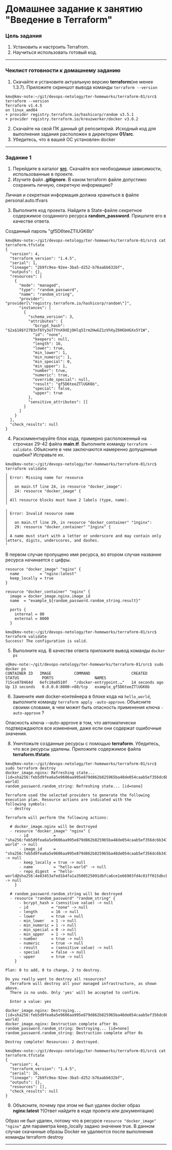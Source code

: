 # Домашнее задание к занятию "Введение в Terraform"

### Цель задания

1. Установить и настроить Terrafrom.
2. Научиться использовать готовый код.

------

### Чеклист готовности к домашнему заданию

1. Скачайте и установите актуальную версию **terraform**(не менее 1.3.7). Приложите скриншот вывода команды ```terraform --version```
```
kmv@kmv-note:~/git/devops-netology/ter-homeworks/terraform-01/src$ terraform --version
Terraform v1.4.5
on linux_amd64
+ provider registry.terraform.io/hashicorp/random v3.5.1
+ provider registry.terraform.io/kreuzwerker/docker v3.0.2

```
2. Скачайте на свой ПК данный git репозиторий. Исходный код для выполнения задания расположен в директории **01/src**.
3. Убедитесь, что в вашей ОС установлен docker

------


### Задание 1

1. Перейдите в каталог [**src**](https://github.com/netology-code/ter-homeworks/tree/main/01/src). Скачайте все необходимые зависимости, использованные в проекте. 
2. Изучите файл **.gitignore**. В каком terraform файле допустимо сохранить личную, секретную информацию?

Личная и секретная информация должна храниться в файле personal.auto.tfvars

3. Выполните код проекта. Найдите  в State-файле секретное содержимое созданного ресурса **random_password**. Пришлите его в качестве ответа.

Созданный пароль "gf5D6teeZTlUGK6b"

```
kmv@kmv-note:~/git/devops-netology/ter-homeworks/terraform-01/src$ cat terraform.tfstate 
{
  "version": 4,
  "terraform_version": "1.4.5",
  "serial": 1,
  "lineage": "2b9fc9ea-92ee-3ba5-d252-b76aabb632bf",
  "outputs": {},
  "resources": [
    {
      "mode": "managed",
      "type": "random_password",
      "name": "random_string",
      "provider": "provider[\"registry.terraform.io/hashicorp/random\"]",
      "instances": [
        {
          "schema_version": 3,
          "attributes": {
            "bcrypt_hash": "$2a$10$Y27B3nT6Yy3oT7YnX9XEjOHlq5Irm2HwGZ1zVhXyZ6HGbHGXx5Y1W",
            "id": "none",
            "keepers": null,
            "length": 16,
            "lower": true,
            "min_lower": 1,
            "min_numeric": 1,
            "min_special": 0,
            "min_upper": 1,
            "number": true,
            "numeric": true,
            "override_special": null,
            "result": "gf5D6teeZTlUGK6b",
            "special": false,
            "upper": true
          },
          "sensitive_attributes": []
        }
      ]
    }
  ],
  "check_results": null
}

```

4. Раскомментируйте блок кода, примерно расположенный на строчках 29-42 файла **main.tf**.
Выполните команду ```terraform -validate```. Объясните в чем заключаются намеренно допущенные ошибки? Исправьте их.
```
kmv@kmv-note:~/git/devops-netology/ter-homeworks/terraform-01/src$ terraform validate
╷
│ Error: Missing name for resource
│ 
│   on main.tf line 24, in resource "docker_image":
│   24: resource "docker_image" {
│ 
│ All resource blocks must have 2 labels (type, name).
╵
╷
│ Error: Invalid resource name
│ 
│   on main.tf line 29, in resource "docker_container" "1nginx":
│   29: resource "docker_container" "1nginx" {
│ 
│ A name must start with a letter or underscore and may contain only letters, digits, underscores, and dashes.
╵
```
В первом случае пропущено имя ресурса, во втором случае название ресурса начинается с цифры.

```
resource "docker_image" "nginx" {
  name         = "nginx:latest"
  keep_locally = true
}

resource "docker_container" "nginx" {
  image = docker_image.nginx.image_id
  name  = "example_${random_password.random_string.result}"

  ports {
    internal = 80
    external = 8000
  }

````

```
kmv@kmv-note:~/git/devops-netology/ter-homeworks/terraform-01/src$ terraform validate
Success! The configuration is valid.

```
5. Выполните код. В качестве ответа приложите вывод команды ```docker ps```

```
v@kmv-note:~/git/devops-netology/ter-homeworks/terraform-01/src$ sudo docker ps
CONTAINER ID   IMAGE          COMMAND                  CREATED          STATUS          PORTS                  NAMES
715ce878464d   6efc10a0510f   "/docker-entrypoint.…"   14 seconds ago   Up 13 seconds   0.0.0.0:8000->80/tcp   example_gf5D6teeZTlUGK6b

```

6. Замените имя docker-контейнера в блоке кода на ```hello_world```, выполните команду ```terraform apply -auto-approve```.
Объясните своими словами, в чем может быть опасность применения ключа  ```-auto-approve``` ? 

Опасность ключа --auto-approve в том, что автоматически подтверждаются все изменения, даже если они содержат ошибочные значения.

8. Уничтожьте созданные ресурсы с помощью **terraform**. Убедитесь, что все ресурсы удалены. Приложите содержимое файла **terraform.tfstate**. 
```
kmv@kmv-note:~/git/devops-netology/ter-homeworks/terraform-01/src$ sudo terraform destroy
docker_image.nginx: Refreshing state... [id=sha256:feb5d9fea6a5e9606aa995e879d862b825965ba48de054caab5ef356dc6b3412hello-world]
random_password.random_string: Refreshing state... [id=none]

Terraform used the selected providers to generate the following execution plan. Resource actions are indicated with the
following symbols:
  - destroy

Terraform will perform the following actions:

  # docker_image.nginx will be destroyed
  - resource "docker_image" "nginx" {
      - id           = "sha256:feb5d9fea6a5e9606aa995e879d862b825965ba48de054caab5ef356dc6b3412hello-world" -> null
      - image_id     = "sha256:feb5d9fea6a5e9606aa995e879d862b825965ba48de054caab5ef356dc6b3412" -> null
      - keep_locally = true -> null
      - name         = "hello-world" -> null
      - repo_digest  = "hello-world@sha256:4e83453afed1b4fa1a3500525091dbfca6ce1e66903fd4c01ff015dbcb1ba33e" -> null
    }

  # random_password.random_string will be destroyed
  - resource "random_password" "random_string" {
      - bcrypt_hash = (sensitive value) -> null
      - id          = "none" -> null
      - length      = 16 -> null
      - lower       = true -> null
      - min_lower   = 1 -> null
      - min_numeric = 1 -> null
      - min_special = 0 -> null
      - min_upper   = 1 -> null
      - number      = true -> null
      - numeric     = true -> null
      - result      = (sensitive value) -> null
      - special     = false -> null
      - upper       = true -> null
    }

Plan: 0 to add, 0 to change, 2 to destroy.

Do you really want to destroy all resources?
  Terraform will destroy all your managed infrastructure, as shown above.
  There is no undo. Only 'yes' will be accepted to confirm.

  Enter a value: yes

docker_image.nginx: Destroying... [id=sha256:feb5d9fea6a5e9606aa995e879d862b825965ba48de054caab5ef356dc6b3412hello-world]
docker_image.nginx: Destruction complete after 0s
random_password.random_string: Destroying... [id=none]
random_password.random_string: Destruction complete after 0s

Destroy complete! Resources: 2 destroyed.
```

```
kmv@kmv-note:~/git/devops-netology/ter-homeworks/terraform-01/src$ cat terraform.tfstate
{
  "version": 4,
  "terraform_version": "1.4.5",
  "serial": 16,
  "lineage": "2b9fc9ea-92ee-3ba5-d252-b76aabb632bf",
  "outputs": {},
  "resources": [],
  "check_results": null
}
```

9. Объясните, почему при этом не был удален docker образ **nginx:latest** ?(Ответ найдите в коде проекта или документации)

Образ не был удален, потому что в ресурсе ```resource "docker_image" "nginx"``` для параметра keep_locally задано значение true. В данном случае скачанные образы Docker не удаляются после выполнения команды terraform destroy

------



